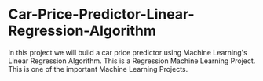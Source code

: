 # Car-Price-Predictor-Linear-Regression-Algorithm
In this project we will build a car price predictor using Machine Learning's Linear Regression Algorithm. This is a Regression Machine Learning Project. This is one of the important Machine Learning Projects.
